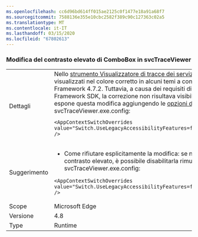 ```yaml
---
ms.openlocfilehash: cc6d96bd614ff015ae2125c0f1477e18a91a68f7
ms.sourcegitcommit: 7588136e355e10cbc2582f389c90c127363c02a5
ms.translationtype: MT
ms.contentlocale: it-IT
ms.lasthandoff: 03/15/2020
ms.locfileid: "67802613"
---
```

### <a name="svctraceviewer-combobox-high-contrast-change"></a>Modifica del contrasto elevato di ComboBox in svcTraceViewer

|   |   |
|---|---|
|Dettagli|Nello [strumento Visualizzatore di tracce dei servizi Microsoft](~/docs/framework/wcf/service-trace-viewer-tool-svctraceviewer-exe.md) i controlli ComboBox non venivano visualizzati nel colore corretto in alcuni temi a contrasto elevato. Il problema è stato risolto in .NET Framework 4.7.2. Tuttavia, a causa dei requisiti di compatibilità con le versioni precedenti di .NET Framework SDK, la correzione non risultava visibile ai clienti per impostazione predefinita. .NET 4.8 espone questa modifica aggiungendo le [opzioni di configurazione di AppContext](~/docs/framework/configure-apps/file-schema/runtime/appcontextswitchoverrides-element.md) seguenti al file svcTraceViewer.exe.config:<pre><code class="lang-xml">&lt;AppContextSwitchOverrides value=&quot;Switch.UseLegacyAccessibilityFeatures=false;Switch.UseLegacyAccessibilityFeatures.2=false&quot; /&gt;&#13;&#10;</code></pre>|
|Suggerimento|<ul><li>Come rifiutare esplicitamente la modifica: se non si vuole avere la modifica funzionale relativa al contrasto elevato, è possibile disabilitarla rimuovendo la sezione seguente dal file svcTraceViewer.exe.config:</li></ul><pre><code class="lang-xml">&lt;AppContextSwitchOverrides value=&quot;Switch.UseLegacyAccessibilityFeatures=false;Switch.UseLegacyAccessibilityFeatures.2=false&quot; /&gt;&#13;&#10;</code></pre>|
|Scope|Microsoft Edge|
|Versione|4.8|
|Type|Runtime|
